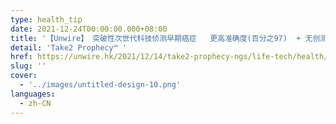 ```yaml
---
type: health_tip
date: 2021-12-24T00:00:00.000+08:00
title: '【Unwire】 突破性次世代科技侦测早期癌症   更高准确度(百分之97)  + 无创测试'
detail: 'Take2 Prophecy™ '
href: https://unwire.hk/2021/12/14/take2-prophecy-ngs/life-tech/health/
slug: ''
cover:
  - '../images/untitled-design-10.png'
languages:
  - zh-CN
---
```

